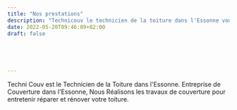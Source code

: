 ```yaml
---
title: "Nos prestations"
description: "Technicouv le technicien de la toiture dans l'Essonne vous prpose un ensemble de prestations relatifs aux trvaux de couverture dans l'Essonne"
date: 2022-05-20T09:46:09+02:00
draft: false





---
```



Techni Couv est le Technicien de la Toiture dans l'Essonne. Entreprise de Couverture dans l'Essonne, Nous Réalisons les travaux de couverture pour entretenir réparer et rénover votre toiture.